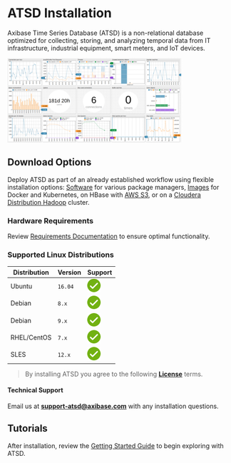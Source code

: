# ATSD Installation

Axibase Time Series Database (ATSD) is a non-relational database optimized for collecting, storing, and analyzing temporal data from IT infrastructure, industrial equipment, smart meters, and IoT devices.

![](./images/portal-title.png)

## Download Options

Deploy ATSD as part of an already established workflow using flexible installation options: [Software](./packages.md) for various package managers, [Images](./images.md) for Docker and Kubernetes, on HBase with [AWS S3](./aws-emr-s3.md), or on a [Cloudera Distribution Hadoop](./cloudera.md) cluster.

### Hardware Requirements

Review [Requirements Documentation](../administration/requirements.md) to ensure optimal functionality.

### Supported Linux Distributions

Distribution | Version | Support |
--|--|--
Ubuntu | `16.04` | ![](../images/ok.svg)
Debian | `8.x` | ![](../images/ok.svg)
Debian | `9.x` | ![](../images/ok.svg)
RHEL/CentOS | `7.x`| ![](../images/ok.svg)
SLES | `12.x` | ![](../images/ok.svg)

> By installing ATSD you agree to the following **[License](../axibase_tsd_se_license.pdf)** terms.

#### Technical Support

Email us at **support-atsd@axibase.com** with any installation questions.

## Tutorials

After installation, review the [Getting Started Guide](../tutorials/getting-started.md) to begin exploring with ATSD.